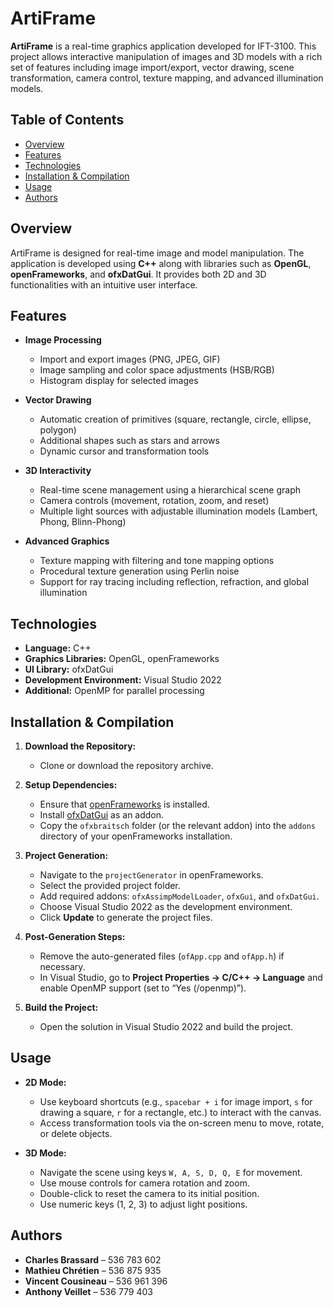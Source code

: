 # ArtiFrame

**ArtiFrame** is a real-time graphics application developed for IFT-3100. This project allows interactive manipulation of images and 3D models with a rich set of features including image import/export, vector drawing, scene transformation, camera control, texture mapping, and advanced illumination models.

## Table of Contents

- [Overview](#overview)
- [Features](#features)
- [Technologies](#technologies)
- [Installation & Compilation](#installation--compilation)
- [Usage](#usage)
- [Authors](#authors)

## Overview

ArtiFrame is designed for real-time image and model manipulation. The application is developed using **C++** along with libraries such as **OpenGL**, **openFrameworks**, and **ofxDatGui**. It provides both 2D and 3D functionalities with an intuitive user interface.

## Features

- **Image Processing**
  - Import and export images (PNG, JPEG, GIF)
  - Image sampling and color space adjustments (HSB/RGB)
  - Histogram display for selected images

- **Vector Drawing**
  - Automatic creation of primitives (square, rectangle, circle, ellipse, polygon)
  - Additional shapes such as stars and arrows
  - Dynamic cursor and transformation tools

- **3D Interactivity**
  - Real-time scene management using a hierarchical scene graph
  - Camera controls (movement, rotation, zoom, and reset)
  - Multiple light sources with adjustable illumination models (Lambert, Phong, Blinn-Phong)

- **Advanced Graphics**
  - Texture mapping with filtering and tone mapping options
  - Procedural texture generation using Perlin noise
  - Support for ray tracing including reflection, refraction, and global illumination

## Technologies

- **Language:** C++
- **Graphics Libraries:** OpenGL, openFrameworks
- **UI Library:** ofxDatGui
- **Development Environment:** Visual Studio 2022
- **Additional:** OpenMP for parallel processing

## Installation & Compilation

1. **Download the Repository:**
   - Clone or download the repository archive.

2. **Setup Dependencies:**
   - Ensure that [openFrameworks](https://openframeworks.cc/download/) is installed.
   - Install [ofxDatGui](https://github.com/braitsch/ofxDatGui) as an addon.
   - Copy the `ofxbraitsch` folder (or the relevant addon) into the `addons` directory of your openFrameworks installation.

3. **Project Generation:**
   - Navigate to the `projectGenerator` in openFrameworks.
   - Select the provided project folder.
   - Add required addons: `ofxAssimpModelLoader`, `ofxGui`, and `ofxDatGui`.
   - Choose Visual Studio 2022 as the development environment.
   - Click **Update** to generate the project files.

4. **Post-Generation Steps:**
   - Remove the auto-generated files (`ofApp.cpp` and `ofApp.h`) if necessary.
   - In Visual Studio, go to **Project Properties → C/C++ → Language** and enable OpenMP support (set to “Yes (/openmp)”).

5. **Build the Project:**
   - Open the solution in Visual Studio 2022 and build the project.

## Usage

- **2D Mode:**
  - Use keyboard shortcuts (e.g., `spacebar + i` for image import, `s` for drawing a square, `r` for a rectangle, etc.) to interact with the canvas.
  - Access transformation tools via the on-screen menu to move, rotate, or delete objects.

- **3D Mode:**
  - Navigate the scene using keys `W, A, S, D, Q, E` for movement.
  - Use mouse controls for camera rotation and zoom.
  - Double-click to reset the camera to its initial position.
  - Use numeric keys (1, 2, 3) to adjust light positions.

## Authors

- **Charles Brassard** – 536 783 602
- **Mathieu Chrétien** – 536 875 935
- **Vincent Cousineau** – 536 961 396
- **Anthony Veillet** – 536 779 403
